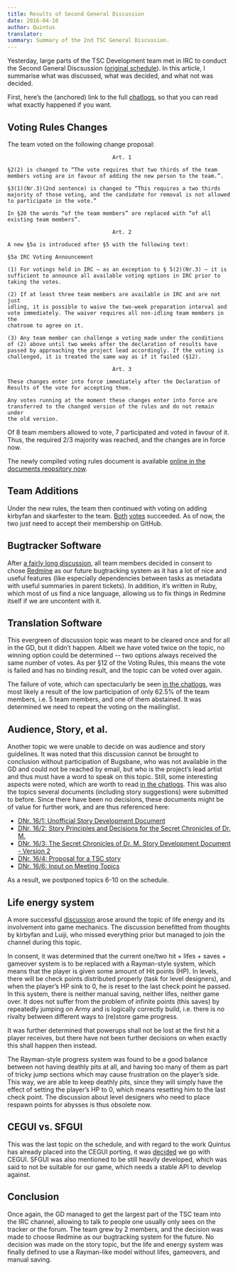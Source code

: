 ```yaml
---
title: Results of Second General Discussion
date: 2016-04-10
author: Quintus
translator:
summary: Summary of the 2nd TSC General Discussion.
---
```


Yesterday, large parts of the TSC Development team met in IRC to
conduct the Second General Discsussion ([original schedule][1]). In
this article, I summarise what was discussed, what was decided, and
what not was decided.

First, here’s the (anchored) link to the full [chatlogs][2], so that
you can read what exactly happened if you want.

Voting Rules Changes
--------------------

The team voted on the following change proposal:

<!-- Note to translators: Please do not translate the proposal
below. It is a verbatim copy of the proposal sent to the ML. -->

~~~~~~~~~~~~~~~~~~~~~~~~~~~~~~
                                 Art. 1

§2(2) is changed to “The vote requires that two thirds of the team
members voting are in favour of adding the new person to the team.”.

§3(1)(Nr.3)(2nd sentence) is changed to “This requires a two thirds
majority of those voting, and the candidate for removal is not allowed
to participate in the vote.”

In §20 the words “of the team members” are replaced with “of all
existing team members”.

                                 Art. 2

A new §5a is introduced after §5 with the following text:

§5a IRC Voting Announcement

(1) For votings held in IRC — as an exception to § 5(2)(Nr.3) — it is
sufficient to announce all available voting options in IRC prior to
taking the votes.

(2) If at least three team members are available in IRC and are not just
idling, it is possible to waive the two-week preparation interval and
vote immediately. The waiver requires all non-idling team members in the
chatroom to agree on it.

(3) Any team member can challenge a voting made under the conditions
of (2) above until two weeks after the declaration of results have
passed by approaching the project lead accordingly. If the voting is
challenged, it is treated the same way as if it failed (§12).

                                 Art. 3

These changes enter into force immediately after the Declaration of
Results of the vote for accepting them.

Any votes running at the moment these changes enter into force are
transferred to the changed version of the rules and do not remain under
the old version.
~~~~~~~~~~~~~~~~~~~~~~~~~~~~~~

Of 8 team members allowed to vote, 7 participated and voted in favour
of it. Thus, the required 2/3 majority was reached, and the changes are
in force now.

The newly compiled voting rules document is available [online in the
documents reopsitory now][3].

Team Additions
--------------

Under the new rules, the team then continued with voting on adding
kirbyfan and skarfester to the team. [Both][4] [votes][5]
succeeded. As of now, the two just need to accept their membership on
GitHub.

Bugtracker Software
-------------------

After [a fairly long discussion][7], all team members decided in consent to
chose [Redmine][6] as our future bugtracking system as it has a lot of
nice and useful features (like especially dependencies between tasks
as metadata with useful summaries in parent tickets). In addition, it’s written
in Ruby, which most of us find a nice language, allowing us to fix
things in Redmine itself if we are uncontent with it.

Translation Software
--------------------

This evergreen of discussion topic was meant to be cleared once and
for all in the GD, but it didn’t happen. Albeit we have voted twice on
the topic, no winning option could be determined -- two options always
received the same number of votes. As per §12 of the Voting Rules,
this means the vote is failed and has no binding result, and the topic
can be voted over again.

The failure of vote, which can spectacularly be seen [in the
chatlogs][8], was most likely a result of the low participation of
only 62.5% of the team members, i.e. 5 team members, and one of them
abstained. It was determined we need to repeat the voting on the
mailinglist.

Audience, Story, et al.
-----------------------

Another topic we were unable to decide on was audience and story
guidelines. It was noted that this discussion cannot be brought to
conclusion without participation of Bugsbane, who was not available in
the GD and could not be reached by email, but who is the project’s
lead artist and thus must have a word to speak on this topic. Still,
some interesting aspects were noted, which are worth to read [in the
chatlogs][9]. This was also the topics several documents (including
story suggestions) were submitted to before. Since there have been no
decisions, these documents might be of value for further work, and are
thus referenced here:

<!-- Note to translators: Please do not translate the titles. They are
copied from the documents themselves -->

* [DNr. 16/1: Unofficial Story Development Document][12]
* [DNr. 16/2: Story Principles and Decisions for the Secret Chronicles
  of Dr. M.][13]
* [DNr. 16/3: The Secret Chronicles of Dr. M. Story Development
  Document - Version 2][14]
* [DNr. 16/4: Proposal for a TSC story][15]
* [DNr. 16/6: Input on Meeting Topics][16]

As a result, we postponed topics 6-10 on the schedule.

Life energy system
------------------

A more successful [discussion][10] arose around the topic of life
energy and its involvement into game mechanics. The discussion
benefitted from thoughts by kirbyfan and Luiji, who missed everything
prior but managed to join the channel during this topic.

In consent, it was determined that the current one/two hit + lifes +
saves + gameover system is to be replaced with a Rayman-style system,
which means that the player is given some amount of Hit points
(HP). In levels, there will be check points distributed properly (task
for level designers), and when the player’s HP sink to 0, he is reset
to the last check point he passed. In this system, there is neither
manual saving, neither lifes, neither game over. It does not suffer
from the problem of infinite points (this saves) by repeatedly jumping
on Army and is logically correctly build, i.e. there is no rivalty
between different ways to (re)store game progress.

It was further determined that powerups shall not be lost at the first
hit a player receives, but there have not been further decisions on
when exactly this shall happen then instead.

The Rayman-style progress system was found to be a good balance
between not having deathly pits at all, and having too many of them as
part of tricky jump sections which may cause frustration on the
player’s side. This way, we are able to keep deathly pits, since they
will simply have the effect of setting the player’s HP to 0, which
means resetting him to the last check point. The discussion about
level designers who need to place respawn points for abysses is thus
obsolete now.

CEGUI vs. SFGUI
---------------

This was the last topic on the schedule, and with regard to the work
Quintus has already placed into the CEGUI porting, it was [decided][11] we go
with CEGUI. SFGUI was also mentioned to be still heavily developed,
which was said to not be suitable for our game, which needs a stable
API to develop against.

Conclusion
----------

Once again, the GD managed to get the largest part of the TSC team
into the IRC channel, allowing to talk to people one usually only sees
on the tracker or the forum. The team grew by 2 members, and the
decision was made to choose Redmine as our bugtracking system for the
future. No decision was made on the story topic, but the life and
energy system was finally defined to use a Rayman-like model without
lifes, gameovers, and manual saving.

[1]: http://lists.secretchronicles.de/tsc-devel/2016/04/0000004.html
[2]: http://chatlogs.secretchronicles.de/htmllogs/2016-04-09.log.html#msg-2016-04-09T17:13:07+00:00
[3]: https://github.com/Secretchronicles/documents/raw/master/votingrules/votingrules-2016-04-09.pdf
[4]: https://github.com/Secretchronicles/documents/blob/master/votes/004.md
[5]: https://github.com/Secretchronicles/documents/blob/master/votes/005.md
[6]: https://www.redmine.org/
[7]: http://chatlogs.secretchronicles.de/htmllogs/2016-04-09.log.html#msg-2016-04-09T17:40:52+00:00
[8]: http://chatlogs.secretchronicles.de/htmllogs/2016-04-09.log.html#msg-2016-04-09T18:16:08+00:00
[9]: http://chatlogs.secretchronicles.de/htmllogs/2016-04-09.log.html#msg-2016-04-09T19:07:40+00:00
[10]: http://chatlogs.secretchronicles.de/htmllogs/2016-04-09.log.html#msg-2016-04-09T19:47:28+00:00
[11]: http://chatlogs.secretchronicles.de/htmllogs/2016-04-09.log.html#msg-2016-04-09T21:00:11+00:00
[12]: https://github.com/Secretchronicles/documents/raw/master/gd/documents/pdf/16-001.pdf
[13]: https://github.com/Secretchronicles/documents/raw/master/gd/documents/pdf/16-002.pdf
[14]: https://github.com/Secretchronicles/documents/raw/master/gd/documents/pdf/16-003.pdf
[15]: https://github.com/Secretchronicles/documents/raw/master/gd/documents/pdf/16-004.pdf
[16]: https://github.com/Secretchronicles/documents/raw/master/gd/documents/pdf/16-006.pdf
